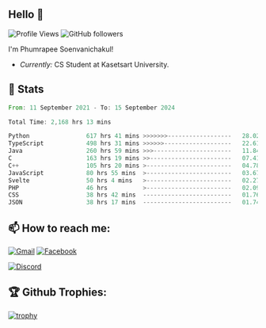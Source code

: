 
<h2>Hello 👋</h2> 

![Profile Views](https://komarev.com/ghpvc/?username=Homiez09&label=Profile%20views&color=0e75b6&style=flat)
![GitHub followers](https://img.shields.io/github/followers/HomieZ09.svg?style=social&label=Follow)


I'm Phumrapee Soenvanichakul!

- <i>Currently:</i> CS Student at Kasetsart University.

<h2>👀 Stats</h2>

<!--START_SECTION:waka-->

```rust
From: 11 September 2021 - To: 15 September 2024

Total Time: 2,168 hrs 13 mins

Python                617 hrs 41 mins >>>>>>>------------------   28.02 %
TypeScript            498 hrs 31 mins >>>>>>-------------------   22.61 %
Java                  260 hrs 59 mins >>>----------------------   11.84 %
C                     163 hrs 19 mins >>-----------------------   07.41 %
C++                   105 hrs 20 mins >------------------------   04.78 %
JavaScript            80 hrs 55 mins  >------------------------   03.67 %
Svelte                50 hrs 4 mins   >------------------------   02.27 %
PHP                   46 hrs          >------------------------   02.09 %
CSS                   38 hrs 42 mins  -------------------------   01.76 %
JSON                  38 hrs 17 mins  -------------------------   01.74 %
```

<!--END_SECTION:waka-->

<h2>📫 How to reach me:</h2>

<a href="mailto:phumrapeesoen1@gmail.com">![Gmail](https://img.shields.io/badge/Gmail-D14836?style=for-the-badge&logo=gmail&logoColor=white)</a> 
<a href="https://web.facebook.com/phumrapee.soenvanichakul.3/">![Facebook](https://img.shields.io/badge/Facebook-4267B2?style=for-the-badge&logo=facebook&logoColor=white)</a>

<a href="https://discord.gg/EWnAEUtFVm">![Discord](https://discord.c99.nl/widget/theme-1/297740667784921089.png)</a> 

<h2>🏆 Github Trophies:</h2>

[![trophy](https://github-profile-trophy.vercel.app/?username=Homiez09&theme=discord&row=1)](https://github.com/ryo-ma/github-profile-trophy)

